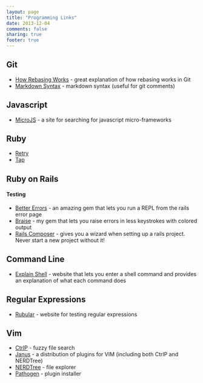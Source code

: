 ```yaml
---
layout: page
title: "Programming Links"
date: 2013-12-04 
comments: false
sharing: true
footer: true
---
```


## Git
* [How Rebasing Works](http://lostechies.com/joshuaflanagan/2010/09/03/use-gitk-to-understand-git/) - great explanation of how rebasing works in Git
* [Markdown Syntax](http://daringfireball.net/projects/markdown/syntax) - markdown syntax (useful for git comments) 


## Javascript
* [MicroJS](http://microjs.com/#) - a site for searching for javascript micro-frameworks

## Ruby
* [Retry](http://stackoverflow.com/questions/12878888/workaround-for-twitter-api-rate-limiting/12878937#12878937)
* [Tap](http://www.seejohncode.com/2012/01/02/ruby-tap-that/)

## Ruby on Rails
#### Testing
* [Better Errors](https://github.com/charliesome/better_errors) - an amazing gem that lets you run a REPL from the rails error page
* [Braise](https://github.com/MrAlexLau/braise) - my gem that lets you raise errors in less keystrokes with colored output
* [Rails Composer](http://railsapps.github.io/rails-composer/) - gives you a wizard when setting up a rails project. Never start a new project without it!

## Command Line
* [Explain Shell](http://explainshell.com/) - website that lets you enter a shell command and provides an explanation of what each command does

## Regular Expressions
* [Rubular](http://rubular.com/) - website for testing regular expressions

## Vim
* [CtrlP](https://github.com/kien/ctrlp.vim) - fuzzy file search 
* [Janus](https://github.com/carlhuda/janus) - a distribution of plugins for VIM (including both CtrlP and NERDTree)
* [NERDTree](https://github.com/scrooloose/nerdtree) - file explorer
* [Pathogen](https://github.com/tpope/vim-pathogen) - plugin installer 
